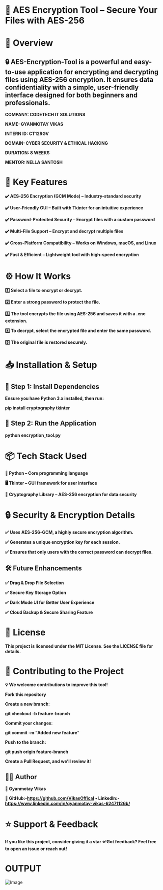 # **🔐 AES Encryption Tool – Secure Your Files with AES-256**

# **📌 Overview**
## **🔒 AES-Encryption-Tool is a powerful and easy-to-use application for encrypting and decrypting files using AES-256 encryption. It ensures data confidentiality with a simple, user-friendly interface designed for both beginners and professionals.**


**COMPANY: CODETECH IT SOLUTIONS**

**NAME: GYANMOTAY VIKAS**

**INTERN ID: CT12RGV**

**DOMAIN: CYBER SECURITY & ETHICAL HACKING**

**DURATION: 8 WEEKS**

**MENTOR: NELLA SANTOSH**

# **🚀 Key Features**

**✔️ AES-256 Encryption (GCM Mode) – Industry-standard security**

**✔️ User-Friendly GUI – Built with Tkinter for an intuitive experience**

**✔️ Password-Protected Security – Encrypt files with a custom password**

**✔️ Multi-File Support – Encrypt and decrypt multiple files**

**✔️ Cross-Platform Compatibility – Works on Windows, macOS, and Linux**

**✔️ Fast & Efficient – Lightweight tool with high-speed encryption**


# **⚙️ How It Works**

**1️⃣ Select a file to encrypt or decrypt.**

  **2️⃣ Enter a strong password to protect the file.**
  
  **3️⃣ The tool encrypts the file using AES-256 and saves it with a .enc extension.**
  
  **4️⃣ To decrypt, select the encrypted file and enter the same password.**
  
  **5️⃣ The original file is restored securely.**

# **📥 Installation & Setup**

## **🔹 Step 1: Install Dependencies**

**Ensure you have Python 3.x installed, then run:**

**pip install cryptography tkinter**

## **🔹 Step 2: Run the Application**

**python encryption_tool.py**

# **📦 Tech Stack Used**

**🚀 Python – Core programming language**

**🖥️ Tkinter – GUI framework for user interface**

**🔐 Cryptography Library – AES-256 encryption for data security**

# **🔒 Security & Encryption Details**

  **✅ Uses AES-256-GCM, a highly secure encryption algorithm.**

  **✅ Generates a unique encryption key for each session.**

  **✅ Ensures that only users with the correct password can decrypt files.**

## **🛠️ Future Enhancements**

  **✅ Drag & Drop File Selection**

  **✅ Secure Key Storage Option**
  
  **✅ Dark Mode UI for Better User Experience**
  
  **✅ Cloud Backup & Secure Sharing Feature**

# **📜 License**

**This project is licensed under the MIT License. See the LICENSE file for details.**

# **🤝 Contributing to the Project**

**💡 We welcome contributions to improve this tool!**

**Fork this repository**

**Create a new branch:**

**git checkout -b feature-branch**

**Commit your changes:**

**git commit -m "Added new feature"**

**Push to the branch:**

**git push origin feature-branch**

**Create a Pull Request, and we’ll review it!**

## **👨‍💻 Author**

**📌 Gyanmotay Vikas**

**🔗 GitHub:-https://github.com/VikasOffical
• LinkedIn:-https://www.linkedin.com/in/gyanmotay-vikas-62471126b/**

# **⭐ Support & Feedback**

**If you like this project, consider giving it a star ⭐!Got feedback? Feel free to open an issue or reach out!**

# **OUTPUT**

![Image](https://github.com/user-attachments/assets/f721f283-90a8-4934-ae5f-3b06aa98cd1a)

